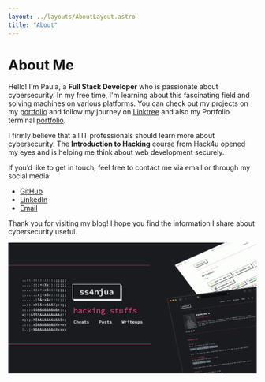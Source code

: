 ```yaml
---
layout: ../layouts/AboutLayout.astro
title: "About"
---
```


# About Me

Hello! I'm Paula, a **Full Stack Developer** who is passionate about cybersecurity. In my free time, I'm learning about this fascinating field and solving machines on various platforms. You can check out my projects on my [portfolio](https://ssanjua.vercel.app) and follow my journey on [Linktree](https://ss-link.vercel.app/) and also my Portfolio terminal [portfolio](https://ssanjuaterminal.vercel.app).

I firmly believe that all IT professionals should learn more about cybersecurity. The **Introduction to Hacking** course from Hack4u opened my eyes and is helping me think about web development securely.

If you’d like to get in touch, feel free to contact me via email or through my social media:

- [GitHub](https://github.com/ssanjua)
- [LinkedIn](https://www.linkedin.com/in/paupallares/)
- [Email](mailto:ppaupallares@gmail.com)

Thank you for visiting my blog! I hope you find the information I share about cybersecurity useful.

![ssanjua](./public/oG-ss4njua.webp)